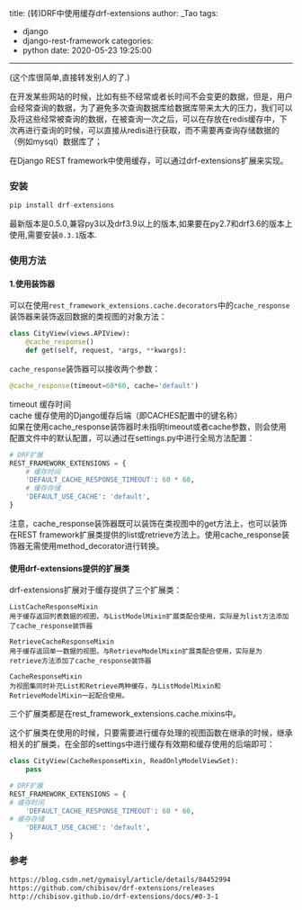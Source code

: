 title: (转)DRF中使用缓存drf-extensions
author: _Tao
tags:
  - django
  - django-rest-framework
categories:
  - python
date: 2020-05-23 19:25:00
---
(这个库很简单,直接转发别人的了.)<br/>

在开发某些网站的时候，比如有些不经常或者长时间不会变更的数据，但是，用户会经常查询的数据，为了避免多次查询数据库给数据库带来太大的压力，我们可以及将这些经常被查询的数据，在被查询一次之后，可以在存放在redis缓存中，下次再进行查询的时候，可以直接从redis进行获取，而不需要再查询存储数据的（例如mysql）数据库了；

<!-- more -->

在Django REST framework中使用缓存，可以通过drf-extensions扩展来实现。

### 安装
```python
pip install drf-extensions
```
最新版本是0.5.0,兼容py3以及drf3.9以上的版本,如果要在py2.7和drf3.6的版本上使用,需要安装`0.3.1`版本.

### 使用方法
#### 1.使用装饰器
可以在使用`rest_framework_extensions.cache.decorators`中的`cache_response`装饰器来装饰返回数据的类视图的对象方法：
```python
class CityView(views.APIView):
    @cache_response()
    def get(self, request, *args, **kwargs):
```
`cache_response`装饰器可以接收两个参数：
```python
@cache_response(timeout=60*60, cache='default')
```
timeout 缓存时间<br/>
cache 缓存使用的Django缓存后端（即CACHES配置中的键名称）<br/>
如果在使用cache_response装饰器时未指明timeout或者cache参数，则会使用配置文件中的默认配置，可以通过在settings.py中进行全局方法配置：
```python
# DRF扩展 
REST_FRAMEWORK_EXTENSIONS = { 
    # 缓存时间 
    'DEFAULT_CACHE_RESPONSE_TIMEOUT': 60 * 60, 
    # 缓存存储 
    'DEFAULT_USE_CACHE': 'default',
}
```
注意，cache_response装饰器既可以装饰在类视图中的get方法上，也可以装饰在REST framework扩展类提供的list或retrieve方法上。使用cache_response装饰器无需使用method_decorator进行转换。

#### 使用drf-extensions提供的扩展类
drf-extensions扩展对于缓存提供了三个扩展类：

    ListCacheResponseMixin
    用于缓存返回列表数据的视图，与ListModelMixin扩展类配合使用，实际是为list方法添加了cache_response装饰器
    
    RetrieveCacheResponseMixin
    用于缓存返回单一数据的视图，与RetrieveModelMixin扩展类配合使用，实际是为retrieve方法添加了cache_response装饰器
    
    CacheResponseMixin
    为视图集同时补充List和Retrieve两种缓存，与ListModelMixin和RetrieveModelMixin一起配合使用。

三个扩展类都是在rest_framework_extensions.cache.mixins中。

这个扩展类在使用的时候，只要需要进行缓存处理的视图函数在继承的时候，继承相关的扩展类，在全部的settings中进行缓存有效期和缓存使用的后端即可：

```python
class CityView(CacheResponseMixin, ReadOnlyModelViewSet):
	pass

```

```python
# DRF扩展 
REST_FRAMEWORK_EXTENSIONS = { 
# 缓存时间 
	'DEFAULT_CACHE_RESPONSE_TIMEOUT': 60 * 60, 
# 缓存存储 
	'DEFAULT_USE_CACHE': 'default', 
}
```

### 参考
```html
https://blog.csdn.net/gymaisyl/article/details/84452994
https://github.com/chibisov/drf-extensions/releases
http://chibisov.github.io/drf-extensions/docs/#0-3-1
```